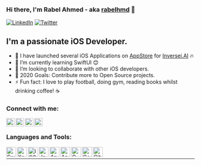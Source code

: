 ### Hi there, I'm Rabel Ahmed - aka [rabelhmd][facebook] 👋

[![LinkedIn](https://img.shields.io/badge/Follow%20@%20rabelhmd-blue?style=for-the-badge&logo=linkedin&labelColor=blue)][linkedin] [![Twitter](https://img.shields.io/twitter/follow/rabelhmd?color=1DA1F2&logo=twitter&style=for-the-badge)](https://twitter.com/intent/follow?original_referer=https%3A%2F%2Fgithub.com%2Frabelhmdr&screen_name=rabelhmd)

## I'm a passionate iOS Developer.

- 🔭 I have launched several iOS Applications on [AppStore][appStore] for [Inversei.AI][appStore] 🔥
- 🌱 I’m currently learning SwiftUI 😊
- 👯 I’m looking to collaborate with other iOS developers.
- 🥅 2020 Goals: Contribute more to Open Source projects.
- ⚡ Fun fact: I love to  play football, doing  gym, reading books whilst drinking coffee! ☕

### Connect with me:

[<img align="left" alt="rabelhmd | LinkedIn" width="22px" src="https://cdn.jsdelivr.net/npm/simple-icons@v3/icons/linkedin.svg" />][linkedin]
[<img align="left" alt="rabelhmd | Facebook" width="22px" src="https://cdn.jsdelivr.net/npm/simple-icons@v3/icons/facebook.svg" />][facebook]
[<img align="left" alt="rabelhmd | Twitter" width="22px" src="https://cdn.jsdelivr.net/npm/simple-icons@v3/icons/twitter.svg" />][twitter]
[<img align="left" alt="rabelhmd | Instagram" width="22px" src="https://cdn.jsdelivr.net/npm/simple-icons@v3/icons/instagram.svg" />][instagram]

<br />

### Languages and Tools:
[<img align="left" alt="Swift" width="26px" src="https://cdn.jsdelivr.net/npm/simple-icons@3.12.0/icons/swift.svg" />][iOS-Swift]
[<img align="left" alt="Xcode" width="26px" src="https://cdn.jsdelivr.net/npm/simple-icons@3.12.0/icons/xcode.svg" />][Xcode]
[<img align="left" alt="iOS" width="26px" src="https://cdn.jsdelivr.net/npm/simple-icons@3.12.0/icons/ios.svg" />][iOS-Developer]
[<img align="left" alt="Java" width="26px" src="https://cdn.jsdelivr.net/npm/simple-icons@3.12.0/icons/java.svg" />][Java]
[<img align="left" alt="Android Studio" width="26px" src="https://cdn.jsdelivr.net/npm/simple-icons@3.12.0/icons/androidstudio.svg" />][Android]
[<img align="left" alt="Android" width="26px" src="https://cdn.jsdelivr.net/npm/simple-icons@3.12.0/icons/android.svg" />][AndroidStudio]
[<img align="left" alt="C" width="26px" src="https://cdn.jsdelivr.net/npm/simple-icons@3.12.0/icons/c.svg" />][C]
[<img align="left" alt="C++" width="26px" src="https://cdn.jsdelivr.net/npm/simple-icons@3.12.0/icons/cplusplus.svg" />][C++]
[<img align="left" alt="GitHub" width="26px" src="https://cdn.jsdelivr.net/npm/simple-icons@3.12.0/icons/github.svg" />][github]

<br />


---

[inverseai]: https://www.inverseai.com
[twitter]: https://twitter.com/rabelhmd
[instagram]: https://instagram.com/rabelhmd
[linkedin]: https://linkedin.com/in/rabelhmd
[facebook]: https://www.facebook.com/rabelhmd
[appStore]: https://apps.apple.com/us/developer/inverse-ai/id1451686644
[inversei.AI]: https://www.inverseai.com
[iOS-Swift]: https://developer.apple.com/swift
[Xcode]: https://developer.apple.com/xcode/ide
[iOS-Developer]: https://developer.apple.com/ios
[Java]: https://docs.oracle.com/en/java/
[AndroidStudio]: https://developer.android.com/guide
[Android]: https://developer.android.com/guide
[C]: https://devdocs.io/c/
[C++]: https://devdocs.io/cpp/
[github]: https://github.com/rabelhmd/rabelhmd